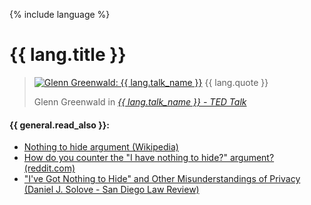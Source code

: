 {% include language %}

<div class="page-header">
  <h1>{{ lang.title }}</h1>
</div>
<blockquote class="blockquote">
  <p>
  <a href="https://www.ted.com/talks/glenn_greenwald_why_privacy_matters" title="Glenn Greenwald - {{ lang.talk_name }} - TED Talk"><img src="/assets/img/layout/Glenn-Greenwald-Why-privacy-matters.jpg" class="img-fluid float-right ml-2" alt="Glenn Greenwald: {{ lang.talk_name }}"></a>
    {{ lang.quote }}
  </p>
  <footer class="blockquote-footer">Glenn Greenwald in <cite title="{{ lang.talk_name }} - TED Talk"><a href="https://www.ted.com/talks/glenn_greenwald_why_privacy_matters">{{ lang.talk_name }} - TED Talk</a></cite></footer>
</blockquote>

#### {{ general.read_also }}:

- [Nothing to hide argument (Wikipedia)](https://en.wikipedia.org/wiki/Nothing_to_hide_argument)
- [How do you counter the "I have nothing to hide?" argument? (reddit.com)](https://www.reddit.com/r/privacy/comments/3hynvp/how_do_you_counter_the_i_have_nothing_to_hide/)
- ["I've Got Nothing to Hide" and Other Misunderstandings of Privacy (Daniel J. Solove - San Diego Law Review)](https://papers.ssrn.com/sol3/papers.cfm?abstract_id=998565)